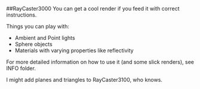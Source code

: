 ##RayCaster3000
You can get a cool render if you feed it with correct instructions.

Things you can play with:
+ Ambient and Point lights
+ Sphere objects
+ Materials with varying properties like reflectivity

For more detailed information on how to use it (and some slick renders), see INFO folder.

I might add planes and triangles to RayCaster3100, who knows.